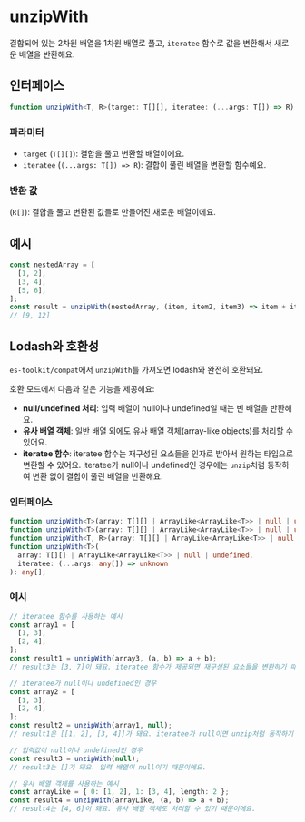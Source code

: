 # unzipWith

결합되어 있는 2차원 배열을 1차원 배열로 풀고, `iteratee` 함수로 값을 변환해서 새로운 배열을 반환해요.

## 인터페이스

```typescript
function unzipWith<T, R>(target: T[][], iteratee: (...args: T[]) => R): R[];
```

### 파라미터

- `target` (`T[][]`): 결합을 풀고 변환할 배열이에요.
- `iteratee` (`(...args: T[]) => R`): 결합이 풀린 배열을 변환할 함수예요.

### 반환 값

(`R[]`): 결합을 풀고 변환된 값들로 만들어진 새로운 배열이에요.

## 예시

```typescript
const nestedArray = [
  [1, 2],
  [3, 4],
  [5, 6],
];
const result = unzipWith(nestedArray, (item, item2, item3) => item + item2 + item3);
// [9, 12]
```

## Lodash와 호환성

`es-toolkit/compat`에서 `unzipWith`를 가져오면 lodash와 완전히 호환돼요.

호환 모드에서 다음과 같은 기능을 제공해요:

- **null/undefined 처리**: 입력 배열이 null이나 undefined일 때는 빈 배열을 반환해요.
- **유사 배열 객체**: 일반 배열 외에도 유사 배열 객체(array-like objects)를 처리할 수 있어요.
- **iteratee 함수**: iteratee 함수는 재구성된 요소들을 인자로 받아서 원하는 타입으로 변환할 수 있어요. iteratee가 null이나 undefined인 경우에는 `unzip`처럼 동작하여 변환 없이 결합이 풀린 배열을 반환해요.

### 인터페이스

```typescript
function unzipWith<T>(array: T[][] | ArrayLike<ArrayLike<T>> | null | undefined): T[][];
function unzipWith<T>(array: T[][] | ArrayLike<ArrayLike<T>> | null | undefined, iteratee?: null): T[][];
function unzipWith<T, R>(array: T[][] | ArrayLike<ArrayLike<T>> | null | undefined, iteratee: (...args: T[]) => R): R[];
function unzipWith<T>(
  array: T[][] | ArrayLike<ArrayLike<T>> | null | undefined,
  iteratee: (...args: any[]) => unknown
): any[];
```

### 예시

```typescript
// iteratee 함수를 사용하는 예시
const array1 = [
  [1, 3],
  [2, 4],
];
const result1 = unzipWith(array3, (a, b) => a + b);
// result3는 [3, 7]이 돼요. iteratee 함수가 제공되면 재구성된 요소들을 변환하기 때문이에요.

// iteratee가 null이나 undefined인 경우
const array2 = [
  [1, 3],
  [2, 4],
];
const result2 = unzipWith(array1, null);
// result1은 [[1, 2], [3, 4]]가 돼요. iteratee가 null이면 unzip처럼 동작하기 때문이에요.

// 입력값이 null이나 undefined인 경우
const result3 = unzipWith(null);
// result3는 []가 돼요. 입력 배열이 null이기 때문이에요.

// 유사 배열 객체를 사용하는 예시
const arrayLike = { 0: [1, 2], 1: [3, 4], length: 2 };
const result4 = unzipWith(arrayLike, (a, b) => a + b);
// result4는 [4, 6]이 돼요. 유사 배열 객체도 처리할 수 있기 때문이에요.
```

